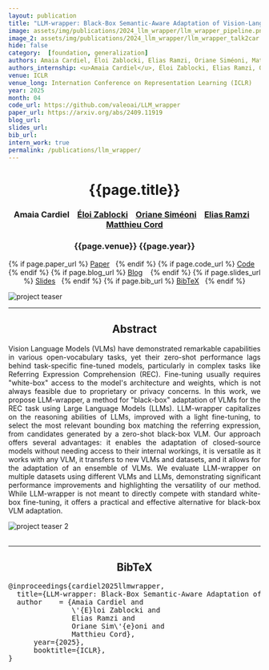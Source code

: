 ```yaml
---
layout: publication
title: "LLM-wrapper: Black-Box Semantic-Aware Adaptation of Vision-Language Models for Referring Expression Comprehension"
image: assets/img/publications/2024_llm_wrapper/llm_wrapper_pipeline.png
image_2: assets/img/publications/2024_llm_wrapper/llm_wrapper_talk2car.png
hide: false
category:  [foundation, generalization]
authors: Amaia Cardiel, Éloi Zablocki, Elias Ramzi, Oriane Siméoni, Matthieu Cord
authors_internship: <u>Amaia Cardiel</u>, Éloi Zablocki, Elias Ramzi, Oriane Siméoni, Matthieu Cord
venue: ICLR
venue_long: Internation Conference on Representation Learning (ICLR)
year: 2025
month: 04
code_url: https://github.com/valeoai/LLM_wrapper
paper_url: https://arxiv.org/abs/2409.11919
blog_url:
slides_url:
bib_url:
intern_work: true
permalink: /publications/llm_wrapper/
---
```


<h1 align="center"> {{page.title}} </h1>
<!-- Simple call of authors -->
<!-- <h3 align="center"> {{page.authors}} </h3> -->
<!-- Alternatively you can add links to author pages -->
<h3 align="center">Amaia Cardiel &nbsp;&nbsp; <a href="https://eloiz.github.io">Éloi Zablocki</a> &nbsp;&nbsp; <a href="https://osimeoni.github.io/">Oriane Siméoni</a> &nbsp;&nbsp; <a href="https://elias-ramzi.github.io/">Elias Ramzi</a> &nbsp;&nbsp; <a href="https://cord.isir.upmc.fr/">Matthieu Cord</a></h3>


<h3 align="center"> {{page.venue}} {{page.year}} </h3>

<div align="center">
  <p>
    {% if page.paper_url %}
    <a href="{{ page.paper_url }}"><i class="far fa-file-pdf"></i> Paper</a>&nbsp;&nbsp;
    {% endif %}
    {% if page.code_url %}
    <a href="{{ page.code_url }}"><i class="fab fa-github"></i> Code</a> &nbsp;&nbsp;
    {% endif %}
    {% if page.blog_url %}
    <a href="{{ page.blog_url }}"><i class="fab fa-blogger"></i> Blog</a> &nbsp;&nbsp;
    {% endif %}
    {% if page.slides_url %}
    <a href="{{ page.slides_url }}"><i class="far fa-file-pdf"></i> Slides</a>&nbsp;&nbsp;
    {% endif %}
    {% if page.bib_url %}
    <a href="{{ page.bib_url}}"><i class="far fa-file-alt"></i> BibTeX</a>&nbsp;&nbsp;
    {% endif %}
  </p>
</div>


<div class="publication-teaser">
    <img src="../../{{ page.image }}" alt="project teaser"/>
</div>

<hr>

<h2  align="center"> Abstract</h2>

<p align="justify">Vision Language Models (VLMs) have demonstrated remarkable capabilities in various open-vocabulary tasks, yet their zero-shot performance lags behind task-specific fine-tuned models, particularly in complex tasks like Referring Expression Comprehension (REC). Fine-tuning usually requires "white-box" access to the model's architecture and weights, which is not always feasible due to proprietary or privacy concerns. In this work, we propose LLM-wrapper, a method for "black-box" adaptation of VLMs for the REC task using Large Language Models (LLMs). LLM-wrapper capitalizes on the reasoning abilities of LLMs, improved with a light fine-tuning, to select the most relevant bounding box matching the referring expression, from candidates generated by a zero-shot black-box VLM. Our approach offers several advantages: it enables the adaptation of closed-source models without needing access to their internal workings, it is versatile as it works with any VLM, it transfers to new VLMs and datasets, and it allows for the adaptation of an ensemble of VLMs. We evaluate LLM-wrapper on multiple datasets using different VLMs and LLMs, demonstrating significant performance improvements and highlighting the versatility of our method. While LLM-wrapper is not meant to directly compete with standard white-box fine-tuning, it offers a practical and effective alternative for black-box VLM adaptation.</p>


<div class="publication-teaser">
    <img src="../../{{ page.image_2 }}" alt="project teaser 2"/>
</div>

<br>
<hr>

<h2  align="center">BibTeX</h2>
<left>
  <pre class="bibtex-box">
@inproceedings{cardiel2025llmwrapper,
  title={LLM-wrapper: Black-Box Semantic-Aware Adaptation of Vision-Language Models for Referring Expression Comprehension},
  author    = {Amaia Cardiel and
               \'{E}loi Zablocki and
               Elias Ramzi and
               Oriane Sim\'{e}oni and
               Matthieu Cord},
      year={2025},
      booktitle={ICLR},
}
</pre>
</left>

<br>
